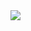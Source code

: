 <img src="https://raw.githubusercontent.com/Mustekala/otm-harjoitustyo/master/GravitySimulator/dokumentaatio/kuvat/luokkakaavio.png">